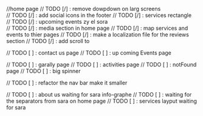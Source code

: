 //home page
// TODO [/] : remove dowpdown on larg screens  
// TODO [/] : add social icons in the footer
// TODO [/] : services rectangle  
// TODO [/] : upcoming events zy el sora  
// TODO [/] : media section in home page
// TODO [/] : map services and events to thier pages
// TODO [/] : make a localization file for the reviews section
// TODO [/] : add scroll to

// TODO [ ] : contact us page
// TODO [ ] : up coming Events page

// TODO [ ] : garally page
// TODO [ ] : activities page
// TODO [ ] : notFound page
// TODO [ ] : big spinner

// TODO [ ] : refactor the nav bar make it smaller

// TODO [ ] : about us waiting for sara info-graphe
// TODO [ ] : waiting for the separators from sara on home page
// TODO [ ] : services layput waiting for sara
